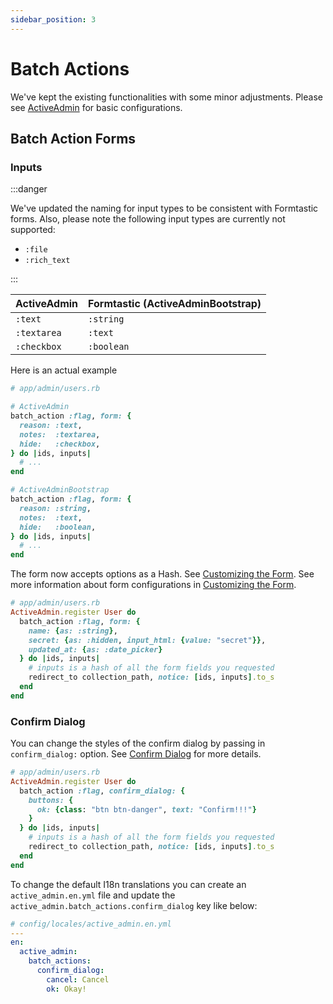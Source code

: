 ```yaml
---
sidebar_position: 3
---
```


# Batch Actions
We've kept the existing functionalities with some minor adjustments. Please see [ActiveAdmin] for basic configurations.

## Batch Action Forms
### Inputs

:::danger

We've updated the naming for input types to be consistent with Formtastic forms. Also, please note the following input types are currently not supported:
- `:file`
- `:rich_text`

:::

| ActiveAdmin | Formtastic (ActiveAdminBootstrap) |
| ----------- | --------------------------------- |
| `:text`     | `:string`                         |
| `:textarea` | `:text`                           |
| `:checkbox` | `:boolean`                        |

Here is an actual example
```ruby
# app/admin/users.rb

# ActiveAdmin
batch_action :flag, form: {
  reason: :text,
  notes:  :textarea,
  hide:   :checkbox,
} do |ids, inputs|
  # ...
end

# ActiveAdminBootstrap
batch_action :flag, form: {
  reason: :string,
  notes:  :text,
  hide:   :boolean,
} do |ids, inputs|
  # ...
end
```

The form now accepts options as a Hash. See [Customizing the Form]. See more information about form configurations in [Customizing the Form].

```ruby
# app/admin/users.rb
ActiveAdmin.register User do
  batch_action :flag, form: {
    name: {as: :string},
    secret: {as: :hidden, input_html: {value: "secret"}},
    updated_at: {as: :date_picker}
  } do |ids, inputs|
    # inputs is a hash of all the form fields you requested
    redirect_to collection_path, notice: [ids, inputs].to_s
  end
end
```

### Confirm Dialog
You can change the styles of the confirm dialog by passing in `confirm_dialog:` option. See [Confirm Dialog] for more details.

```ruby
# app/admin/users.rb
ActiveAdmin.register User do
  batch_action :flag, confirm_dialog: {
    buttons: {
      ok: {class: "btn btn-danger", text: "Confirm!!!"}
    }
  } do |ids, inputs|
    # inputs is a hash of all the form fields you requested
    redirect_to collection_path, notice: [ids, inputs].to_s
  end
end
```

To change the default I18n translations you can create an `active_admin.en.yml` file and update the `active_admin.batch_actions.confirm_dialog` key like below:
```yaml
# config/locales/active_admin.en.yml
---
en:
  active_admin:
    batch_actions:
      confirm_dialog:
        cancel: Cancel
        ok: Okay!
```

[ActiveAdmin]: https://activeadmin.info/9-batch-actions.html
[Customizing the Form]: ./customizing-the-form.md
[Confirm Dialog]: ./confirm-dialog.md
